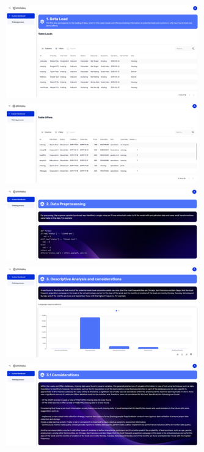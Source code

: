 
![](files_readme/shimoku1.png)<!-- -->

![](files_readme/shimoku2.png)<!-- -->

![](files_readme/shimoku3.png)<!-- -->

![](files_readme/shimoku4.png)<!-- -->

![](files_readme/shimoku5.png)<!-- -->
